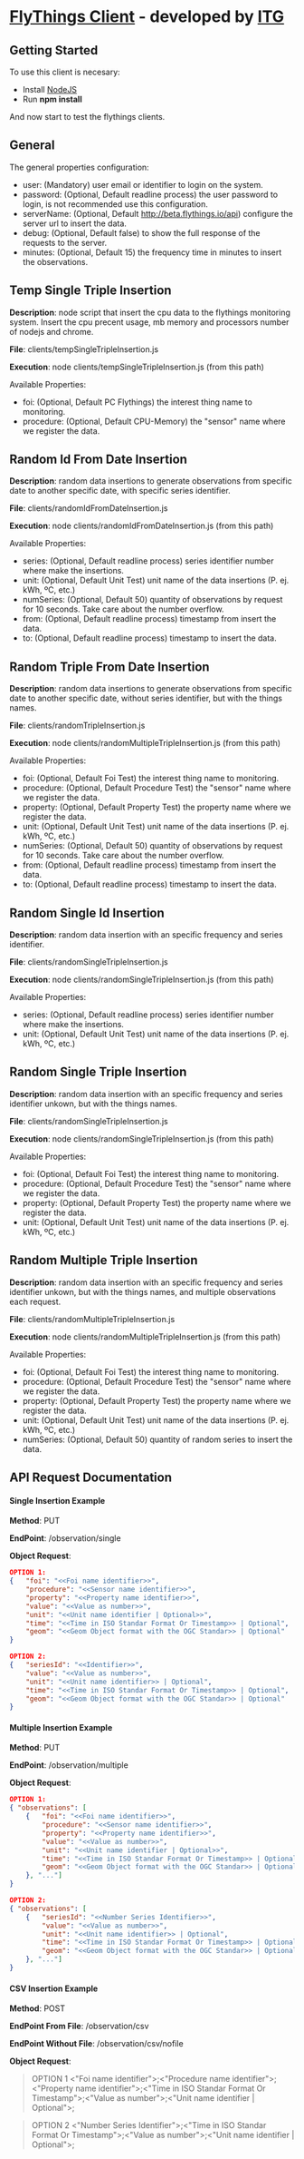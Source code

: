 # [FlyThings Client](http://flythings.io) - developed by [ITG](http://www.itg.es)

## Getting Started

To use this client is necesary:
*	Install [NodeJS](https://nodejs.org)
* Run **npm install**

And now start to test the flythings clients.

## General

The general properties configuration:
* user: (Mandatory) user email or identifier to login on the system.
* password: (Optional, Default readline process) the user password to login, is not recommended use this configuration.
* serverName: (Optional, Default http://beta.flythings.io/api) configure the server url to insert the data.
* debug: (Optional, Default false) to show the full response of the requests to the server.
* minutes: (Optional, Default 15) the frequency time in minutes to insert the observations.

## Temp Single Triple Insertion

**Description**: node script that insert the cpu data to the flythings monitoring system. Insert the cpu precent usage, mb memory and processors number of nodejs and chrome.

**File**: clients/tempSingleTripleInsertion.js

**Execution**: node clients/tempSingleTripleInsertion.js (from this path)

Available Properties:
* foi: (Optional, Default PC Flythings) the interest thing name to monitoring.
* procedure: (Optional, Default CPU-Memory) the "sensor" name where we register the data.

## Random Id From Date Insertion

**Description**: random data insertions to generate observations from specific date to another specific date, with specific series identifier. 

**File**: clients/randomIdFromDateInsertion.js

**Execution**: node clients/randomIdFromDateInsertion.js (from this path)

Available Properties:
* series: (Optional, Default readline process) series identifier number where make the insertions.
* unit:  (Optional, Default Unit Test) unit name of the data insertions (P. ej. kWh, ºC, etc.)
* numSeries: (Optional, Default 50)  quantity of observations by request for 10 seconds. Take care about the number overflow.
* from: (Optional, Default readline process) timestamp from insert the data.
* to: (Optional, Default readline process) timestamp to insert the data.

## Random Triple From Date Insertion

**Description**: random data insertions to generate observations from specific date to another specific date, without series identifier, but with the things names.

**File**: clients/randomTripleInsertion.js

**Execution**: node clients/randomMultipleTripleInsertion.js (from this path)

Available Properties:
* foi: (Optional, Default Foi Test) the interest thing name to monitoring.
* procedure: (Optional, Default Procedure Test) the "sensor" name where we register the data.
* property: (Optional, Default Property Test) the property name where we register the data.
* unit: (Optional, Default Unit Test) unit name of the data insertions (P. ej. kWh, ºC, etc.)
* numSeries: (Optional, Default 50)  quantity of observations by request for 10 seconds. Take care about the number overflow.
* from: (Optional, Default readline process) timestamp from insert the data.
* to: (Optional, Default readline process) timestamp to insert the data.

## Random Single Id Insertion

**Description**: random data insertion with an specific frequency and series identifier.

**File**: clients/randomSingleTripleInsertion.js

**Execution**: node clients/randomSingleTripleInsertion.js (from this path)

Available Properties:
* series: (Optional, Default readline process) series identifier number where make the insertions.
* unit: (Optional, Default Unit Test) unit name of the data insertions (P. ej. kWh, ºC, etc.)

## Random Single Triple Insertion

**Description**: random data insertion with an specific frequency and series identifier unkown, but with the things names.

**File**: clients/randomSingleTripleInsertion.js

**Execution**: node clients/randomSingleTripleInsertion.js (from this path)

Available Properties:
* foi: (Optional, Default Foi Test) the interest thing name to monitoring.
* procedure: (Optional, Default Procedure Test) the "sensor" name where we register the data.
* property: (Optional, Default Property Test) the property name where we register the data.
* unit: (Optional, Default Unit Test) unit name of the data insertions (P. ej. kWh, ºC, etc.)

## Random Multiple Triple Insertion

**Description**: random data insertion with an specific frequency and series identifier unkown, but with the things names, and multiple observations each request.

**File**: clients/randomMultipleTripleInsertion.js

**Execution**: node clients/randomMultipleTripleInsertion.js (from this path)

Available Properties:
* foi: (Optional, Default Foi Test) the interest thing name to monitoring.
* procedure: (Optional, Default Procedure Test) the "sensor" name where we register the data.
* property: (Optional, Default Property Test) the property name where we register the data.
* unit: (Optional, Default Unit Test) unit name of the data insertions (P. ej. kWh, ºC, etc.)
* numSeries: (Optional, Default 50)  quantity of random series to insert the data.

## API Request Documentation

#### Single Insertion Example

**Method**: PUT

**EndPoint**: /observation/single

**Object Request**:

```JSON
OPTION 1:
{	"foi": "<<Foi name identifier>>",
	"procedure": "<<Sensor name identifier>>",
	"property": "<<Property name identifier>>",
	"value": "<<Value as number>>",
	"unit": "<<Unit name identifier | Optional>>",
	"time": "<<Time in ISO Standar Format Or Timestamp>> | Optional",
	"geom": "<<Geom Object format with the OGC Standar>> | Optional" 
}

OPTION 2:
{	"seriesId": "<<Identifier>>",
	"value": "<<Value as number>>",
	"unit": "<<Unit name identifier>> | Optional",
	"time": "<<Time in ISO Standar Format Or Timestamp>> | Optional",
	"geom": "<<Geom Object format with the OGC Standar>> | Optional"
}
```

#### Multiple Insertion Example

**Method**: PUT

**EndPoint**: /observation/multiple

**Object Request**:

```JSON
OPTION 1:
{ "observations": [
	{	"foi": "<<Foi name identifier>>",
		"procedure": "<<Sensor name identifier>>",
		"property": "<<Property name identifier>>",
		"value": "<<Value as number>>",
		"unit": "<<Unit name identifier | Optional>>",
		"time": "<<Time in ISO Standar Format Or Timestamp>> | Optional",
		"geom": "<<Geom Object format with the OGC Standar>> | Optional" 
	}, "..."]
}

OPTION 2:
{ "observations": [
	{	"seriesId": "<<Number Series Identifier>>",
		"value": "<<Value as number>>",
		"unit": "<<Unit name identifier>> | Optional",
		"time": "<<Time in ISO Standar Format Or Timestamp>> | Optional",
		"geom": "<<Geom Object format with the OGC Standar>> | Optional"
	}, "..."]
}
```

#### CSV Insertion Example

**Method**: POST

**EndPoint From File**: /observation/csv

**EndPoint Without File**: /observation/csv/nofile

**Object Request**:

> OPTION 1
> <"Foi name identifier">;<"Procedure name identifier">;<"Property name identifier">;<"Time in ISO Standar Format Or Timestamp">;<"Value as number">;<"Unit name identifier | Optional">;

> OPTION 2
> <"Number Series Identifier">;<"Time in ISO Standar Format Or Timestamp">;<"Value as number">;<"Unit name identifier | Optional">;
